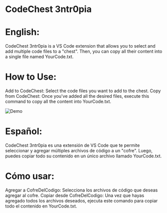# CodeChest 3ntr0pia

# English:

CodeChest 3ntr0pia is a VS Code extension that allows you to select and add multiple code files to a "chest". Then, you can copy all their content into a single file named YourCode.txt.

# How to Use:

Add to CodeChest: Select the code files you want to add to the chest.
Copy from CodeChest: Once you've added all the desired files, execute this command to copy all the content into YourCode.txt.

![Demo](https://github.com/tu_usuario/tu_repositorio/raw/main/demo.gif)


# Español:

CodeChest 3ntr0pia es una extensión de VS Code que te permite seleccionar y agregar múltiples archivos de código a un "cofre". Luego, puedes copiar todo su contenido en un único archivo llamado YourCode.txt.

# Cómo usar:

Agregar a CofreDelCodigo: Selecciona los archivos de código que deseas agregar al cofre.
Copiar desde CofreDelCodigo: Una vez que hayas agregado todos los archivos deseados, ejecuta este comando para copiar todo el contenido en YourCode.txt.
